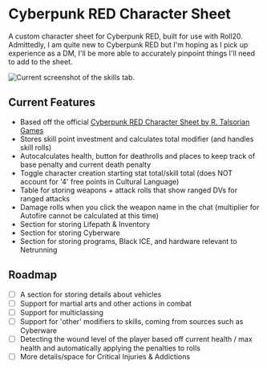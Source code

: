 # Cyberpunk RED Character Sheet
A custom character sheet for Cyberpunk RED, built for use with Roll20. Admittedly, I am quite new to Cyberpunk RED
but I'm hoping as I pick up experience as a DM, I'll be more able to accurately pinpoint things I'll need to add
to the sheet.

![Current screenshot of the skills tab.](https://github.com/ray-cw/roll20-CPR-charactersheet/blob/main/cyberpunkred-raycw.png?raw=true)

## Current Features

- Based off the official [Cyberpunk RED Character Sheet by R. Talsorian Games](https://rtalsoriangames.com/wp-content/uploads/2020/11/RTG-CPR-CharacterSheet.pdf)
- Stores skill point investment and calculates total modifier (and handles skill rolls)
- Autocalculates health, button for deathrolls and places to keep track of base penalty and current death penalty
- Toggle character creation starting stat total/skill total (does NOT account for '4' free points in Cultural Language)
- Table for storing weapons + attack rolls that show ranged DVs for ranged attacks
- Damage rolls when you click the weapon name in the chat (multiplier for Autofire cannot be calculated at this time)
- Section for storing Lifepath & Inventory
- Section for storing Cyberware
- Section for storing programs, Black ICE, and hardware relevant to Netrunning

## Roadmap

- [ ] A section for storing details about vehicles
- [ ] Support for martial arts and other actions in combat
- [ ] Support for multiclassing
- [ ] Support for 'other' modifiers to skills, coming from sources such as Cyberware
- [ ] Detecting the wound level of the player based off current health / max health and automatically applying the penalties to rolls
- [ ] More details/space for Critical Injuries & Addictions
